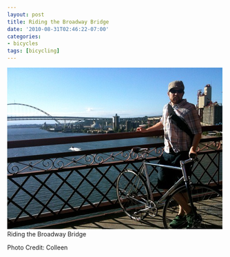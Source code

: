 ```yaml
---
layout: post
title: Riding the Broadway Bridge
date: '2010-08-31T02:46:22-07:00'
categories:
- bicycles
tags: [bicycling]
---
```

![](/tumblr_files/tumblr_l80gheOHWb1qz70lno1_1280.jpg)  
Riding the Broadway Bridge

Photo Credit: Colleen
